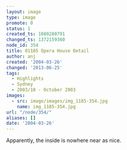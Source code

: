```yaml
---
layout: image
type: image
promote: 0
status: 1
created_ts: 1080280791
changed_ts: 1372159360
node_id: 354
title: 01185 Opera House Detail
author: anj
created: '2004-03-26'
changed: '2013-06-25'
tags:
  - Highlights
  - Sydney
  - 2003/10 - October 2003
images:
  - src: image/images/img_1185-354.jpg
    name: img_1185-354.jpg
url: "/node/354/"
aliases: []
date: '2004-03-26'
---
```

Apparently, the inside is nowhere near as nice.
